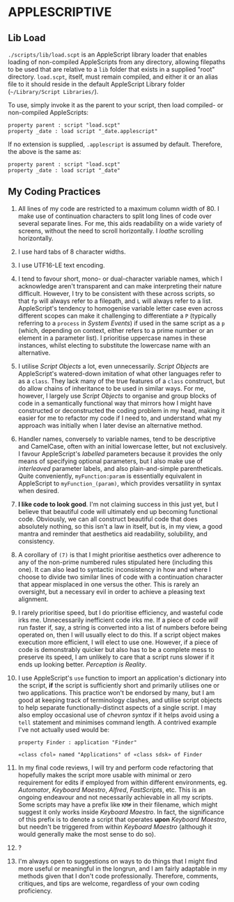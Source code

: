 # APPLESCRIPTIVE

## Lib Load

`./scripts/lib/load.scpt` is an AppleScript library loader that enables loading of non-compiled AppleScripts from any directory, allowing filepaths to be used that are relative to a `lib` folder that exists in a supplied "root" directory.  `load.scpt`, itself, must remain compiled, and either it or an alias file to it should reside in the default AppleScript Library folder (`~/Library/Script Libraries/`).

To use, simply invoke it as the parent to your script, then load compiled- or non-compiled AppleScripts:

```applescript
property parent : script "load.scpt"
property _date : load script "_date.applescript"
```

If no extension is supplied, `.applescript` is assumed by default.  Therefore, the above is the same as:

```applescript
property parent : script "load.scpt"
property _date : load script "_date"
```

## My Coding Practices

1. All lines of my code are restricted to a maximum column width of 80. I make use of continuation characters to split long lines of code over several separate lines. For me, this aids readability on a wide variety of screens, without the need to scroll horizontally. I _loathe_ scrolling horizontally.
2. I use hard tabs of 8 character widths.
3. I use UTF16-LE text encoding.
4. I tend to favour short, mono- or dual-character variable names, which I acknowledge aren't transparent and can make interpreting their nature difficult. However, I try to be consistent with these across scripts, so that `fp` will always refer to a filepath, and `L` will always refer to a list. AppleScript's tendency to homogenise variable letter case even across different scopes can make it challenging to differentiate a `P` \(typically referring to a `process` in _System Events_\) if used in the same script as a `p` \(which, depending on context, either refers to a prime number or an element in a parameter list\). I prioritise uppercase names in these instances, whilst electing to substitute the lowercase name with an alternative.
5. I utilise _Script Objects_ a lot, even unnecessarily. _Script Objects_ are AppleScript's watered-down imitation of what other languages refer to as a `class`. They lack many of the true features of a `class` construct, but do allow chains of inheritance to be used in similar ways. For me, however, I largely use _Script Objects_ to organise and group blocks of code in a semantically functional way that mirrors how I might have constructed or deconstructed the coding problem in my head, making it easier for me to refactor my code if I need to, and understand what my approach was initially when I later devise an alternative method.
6. Handler names, conversely to variable names, tend to be descriptive and CamelCase, often with an initial lowercase letter, but not exclusively. I favour AppleScript's _labelled_ parameters because it provides the only means of specifying optional parameters, but I also make use of _interleaved_ parameter labels, and also plain-and-simple parentheticals. Quite conveniently, `myFunction:param` is essentially equivalent in AppleScript to `myFunction_(param)`, which provides versatility in syntax when desired.
7. **I like code to look good**. I'm not claiming success in this just yet, but I believe that beautiful code will ultimately end up becoming functional code. Obviously, we can all construct beautiful code that does absolutely nothing, so this isn't a law in itself, but is, in my view, a good mantra and reminder that aesthetics aid readability, solubility, and consistency.
8. A corollary of `(7)` is that I might prioritise aesthetics over adherence to any of the non-prime numbered rules stipulated here \(including this one\). It can also lead to syntactic inconsistency in how and where I choose to divide two similar lines of code with a continuation character that appear misplaced in one versus the other. This is rarely an oversight, but a necessary evil in order to achieve a pleasing text alignment.
9. I rarely prioritise speed, but I do prioritise efficiency, and wasteful code irks me. Unnecessarily inefficient code irks me. If a piece of code _will_ run faster if, say, a string is converted into a list of numbers before being operated on, then I will usually elect to do this. If a script object makes execution more efficient, I will elect to use one. However, if a piece of code is demonstrably quicker but also has to be a complete mess to preserve its speed, I am unlikely to care that a script runs slower if it ends up looking better. _Perception is Reality_.
10. I use AppleScript's `use` function to import an application's dictionary into the script, **if** the script is sufficiently short and primarily utilises one or two applications. This practice won't be endorsed by many, but I am good at keeping track of terminology clashes, and utilise script objects to help separate functionally-distinct aspects of a single script. I may also employ occasional use of _chevron syntax_ if it helps avoid using a `tell` statement and minimises command length. A contrived example I've not actually used would be:

    ```applescript
    property Finder : application "Finder"

    «class cfol» named "Applications" of «class sdsk» of Finder
    ```

11. In my final code reviews, I will try and perform code refactoring that hopefully makes the script more usable with minimal or zero requirement for edits if employed from within different environments, eg. _Automator_, _Keyboard Maestro_, _Alfred_, _FastScripts_, etc. This is an ongoing endeavour and not necessarily achievable in all my scripts. Some scripts may have a prefix like `KM#` in their filename, which might suggest it only works inside _Keyboard Maestro_. In fact, the significance of this prefix is to denote a script that operates **upon** _Keyboard Maestro_, but needn't be triggered from within _Keyboard Maestro_ \(although it would generally make the most sense to do so\).
12. ?
13. I'm always open to suggestions on ways to do things that I might find more useful or meaningful in the longrun, and I am fairly adaptable in my methods given that I don't code professionally. Therefore, comments, critiques, and tips are welcome, regardless of your own coding proficiency.
